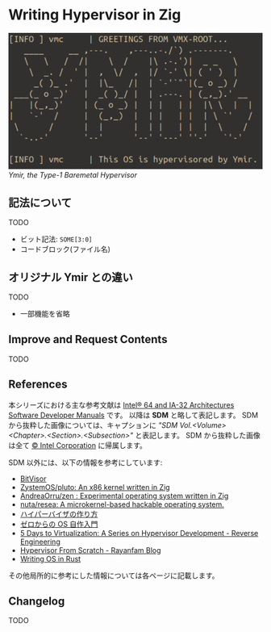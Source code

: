 <h1 id="h1-index">Writing Hypervisor in Zig</h1>

<img src="assets/ymir.png" alt="Ymir" id="ymir-img"/>
<em>Ymir, the Type-1 Baremetal Hypervisor</em>

## 記法について

TODO

- ビット記法: `SOME[3:0]`
- コードブロック(ファイル名)

## オリジナル Ymir との違い

TODO

- 一部機能を省略

## Improve and Request Contents

TODO

## References

本シリーズにおける主な参考文献は [Intel® 64 and IA-32 Architectures Software Developer Manuals](https://www.intel.com/content/www/us/en/developer/articles/technical/intel-sdm.html) です。
以降は **SDM** と略して表記します。
SDM から抜粋した画像については、キャプションに *"SDM Vol.\<Volume\> \<Chapter\>.\<Section\>.\<Subsection\>"* と表記します。
SDM から抜粋した画像は全て [© Intel Corporation](https://www.intel.com/) に帰属します。

SDM 以外には、以下の情報を参考にしています:

- [BitVisor](https://www.bitvisor.org/)
- [ZystemOS/pluto: An x86 kernel written in Zig](https://github.com/ZystemOS/pluto)
- [AndreaOrru/zen : Experimental operating system written in Zig](https://github.com/AndreaOrru/zen)
- [nuta/resea: A microkernel-based hackable operating system.](https://github.com/nuta/resea)
- [ハイパーバイザの作り方](https://syuu1228.github.io/howto_implement_hypervisor/)
- [ゼロからの OS 自作入門](https://zero.osdev.jp/)
- [5 Days to Virtualization: A Series on Hypervisor Development - Reverse Engineering](https://revers.engineering/7-days-to-virtualization-a-series-on-hypervisor-development/)
- [Hypervisor From Scratch - Rayanfam Blog](https://rayanfam.com/topics/hypervisor-from-scratch-part-1/)
- [Writing OS in Rust](https://os.phil-opp.com)

その他局所的に参考にした情報については各ページに記載します。

## Changelog

TODO
